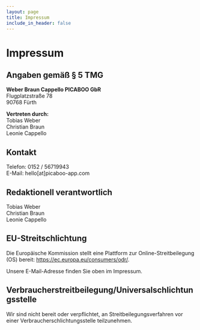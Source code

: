 ```yaml
---
layout: page
title: Impressum
include_in_header: false
---
```


# Impressum

## Angaben gemäß § 5 TMG

**Weber Braun Cappello PICABOO GbR**<br/>
Flugplatzstraße 78<br/>
90768 Fürth

**Vertreten durch:** <br/>
Tobias Weber<br/>
Christian Braun<br/>
Leonie Cappello<br/>

## Kontakt

Telefon: 0152 / 56719943<br/>
E-Mail: hello[at]picaboo-app.com

## Redaktionell verantwortlich

Tobias Weber<br/>
Christian Braun<br/>
Leonie Cappello

## EU-Streitschlichtung

Die Europäische Kommission stellt eine Plattform zur Online-Streitbeilegung (OS)
bereit: https://ec.europa.eu/consumers/odr/.

Unsere E-Mail-Adresse finden Sie oben im Impressum.

## Verbraucherstreitbeilegung/Universalschlichtungsstelle

Wir sind nicht bereit oder verpflichtet, an Streitbeilegungsverfahren vor einer Verbraucherschlichtungsstelle
teilzunehmen.